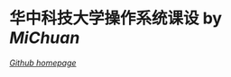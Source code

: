 华中科技大学操作系统课设 by *MiChuan* 
=================================

*[Github homepage](https://github.com/MiChuan)*
